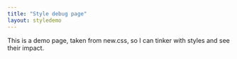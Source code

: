 ```yaml
---
title: "Style debug page"
layout: styledemo
---
```


This is a demo page, taken from new.css, so I can tinker with styles and see their impact.